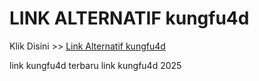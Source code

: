 # LINK ALTERNATIF kungfu4d

Klik Disini >> <a href="https://linksto.pages.dev/">Link Alternatif kungfu4d </a>

link kungfu4d terbaru
link kungfu4d 2025